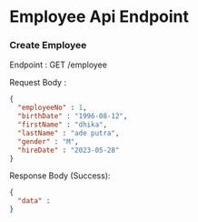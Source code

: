 # Employee Api Endpoint

### Create Employee

Endpoint : GET /employee

Request Body :

```json
{
  "employeeNo" : 1,
  "birthDate" : "1996-08-12",
  "firstName" : "dhika",
  "lastName" : "ade putra",
  "gender" : "M",
  "hireDate" : "2023-05-28"
}
```

Response Body (Success):

```json
{
  "data" : 
}
```